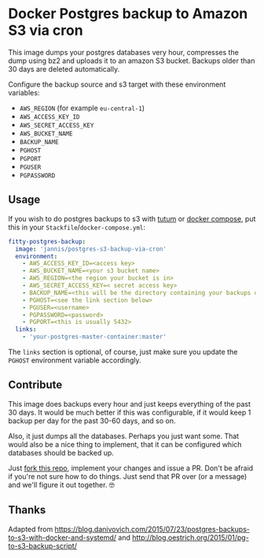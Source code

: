 # Docker Postgres backup to Amazon S3 via cron

This image dumps your postgres databases very hour,
compresses the dump using bz2 and uploads it to an
amazon S3 bucket. Backups older than 30 days are
deleted automatically.

Configure the backup source and s3 target with these environment
variables:

- `AWS_REGION` (for example `eu-central-1`)
- `AWS_ACCESS_KEY_ID`
- `AWS_SECRET_ACCESS_KEY`
- `AWS_BUCKET_NAME`
- `BACKUP_NAME`
- `PGHOST`
- `PGPORT`
- `PGUSER`
- `PGPASSWORD`


## Usage

If you wish to do postgres backups to s3 with [tutum](http://tutum.co)
or [docker compose](https://docs.docker.com/compose/), put this in your
`Stackfile`/`docker-compose.yml`:

```yaml
fitty-postgres-backup:
  image: 'jannis/postgres-s3-backup-via-cron'
  environment:
    - AWS_ACCESS_KEY_ID=<access key>
    - AWS_BUCKET_NAME=<your s3 bucket name>
    - AWS_REGION=<the region your bucket is in>
    - AWS_SECRET_ACCESS_KEY=< secret access key>
    - BACKUP_NAME=<this will be the directory containing your backups on s3>
    - PGHOST=<see the link section below>
    - PGUSER=<username>
    - PGPASSWORD=<password>
    - PGPORT=<this is usually 5432>
  links:
    - 'your-postgres-master-container:master'
```

The `links` section is optional, of course, just make sure you update the
`PGHOST` environment variable accordingly.


## Contribute

This image does backups every hour and just keeps everything of the past 30
days. It would be much better if this was configurable, if it would keep
1 backup per day for the past 30-60 days, and so on.

Also, it just dumps all the databases. Perhaps you just want some. That would
also be a nice thing to implement, that it can be configured which databases
should be backed up.

Just [fork this repo](https://help.github.com/articles/fork-a-repo/), implement
your changes and issue a PR. Don't be afraid if you're not sure how to do
things. Just send that PR over (or a message) and we'll figure it out together. 🤓


## Thanks

Adapted from https://blog.danivovich.com/2015/07/23/postgres-backups-to-s3-with-docker-and-systemd/ and http://blog.oestrich.org/2015/01/pg-to-s3-backup-script/
